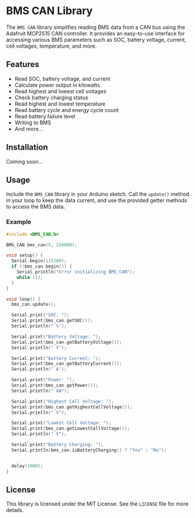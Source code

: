 

# BMS CAN Library

The `BMS CAN` library simplifies reading BMS data from a CAN bus using the Adafruit MCP2515 CAN controller. It provides an easy-to-use interface for accessing various BMS parameters such as SOC, battery voltage, current, cell voltages, temperature, and more.

## Features

- Read SOC, battery voltage, and current
- Calculate power output in kilowatts
- Read highest and lowest cell voltages
- Check battery charging status
- Read highest and lowest temperature
- Read battery cycle and energy cycle count
- Read battery failure level
- Writing to BMS
- And more...

## Installation

Coming soon...

## Usage

Include the `BMS_CAN` library in your Arduino sketch. Call the `update()` method in your loop to keep the data current, and use the provided getter methods to access the BMS data.

### Example

```cpp
#include <BMS_CAN.h>

BMS_CAN bms_can(5, 250000);

void setup() {
  Serial.begin(115200);
  if (!bms_can.begin()) {
    Serial.println("Error initializing BMS_CAN");
    while (1);
  }
}

void loop() {
  bms_can.update();

  Serial.print("SOC: ");
  Serial.print(bms_can.getSOC());
  Serial.println(" %");

  Serial.print("Battery Voltage: ");
  Serial.print(bms_can.getBatteryVoltage());
  Serial.println(" V");

  Serial.print("Battery Current: ");
  Serial.print(bms_can.getBatteryCurrent());
  Serial.println(" A");

  Serial.print("Power: ");
  Serial.print(bms_can.getPower());
  Serial.println(" kW");

  Serial.print("Highest Cell Voltage: ");
  Serial.print(bms_can.getHighestCellVoltage());
  Serial.println(" V");

  Serial.print("Lowest Cell Voltage: ");
  Serial.print(bms_can.getLowestCellVoltage());
  Serial.println(" V");

  Serial.print("Battery Charging: ");
  Serial.println(bms_can.isBatteryCharging() ? "Yes" : "No");


  delay(1000);
}
```

## License

This library is licensed under the MIT License. See the `LICENSE` file for more details.
